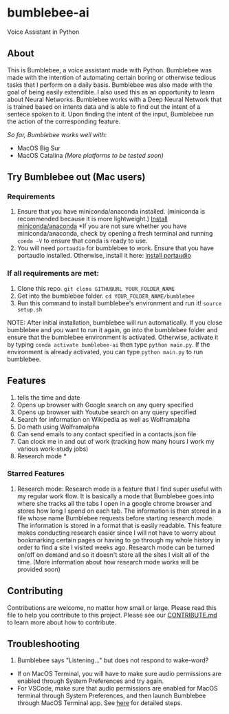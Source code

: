 # bumblebee-ai
Voice Assistant in Python

## About
This is Bumblebee, a voice assistant made with Python. Bumblebee was made with the intention of automating certain boring or otherwise tedious tasks that I perform on a daily basis. Bumblebee was also made with the goal of being easily extendible. I also used this as an opportunity to learn about Neural Networks. Bumblebee works with a Deep Neural Network that is trained based on intents data and is able to find out the intent of a sentece spoken to it. Upon finding the intent of the input, Bumblebee run the action of the corresponding feature.

*So far, Bumblebee works well with:*
   - MacOS Big Sur
   - MacOS Catalina
   *(More platforms to be tested soon)*

## Try Bumblebee out (Mac users)
### Requirements
1) Ensure that you have miniconda/anaconda installed. (miniconda is recommended because it is more lightweight.) [Install miniconda/anaconda](https://docs.conda.io/projects/continuumio-conda/en/latest/user-guide/install/macos.html)
 *If you are not sure whether you have miniconda/anaconda, check by opening a fresh terminal and running ```conda -V``` to ensure that conda is ready to use.
2) You will need ```portaudio``` for bumblebee to work. Ensure that you have portaudio installed. Otherwise, install it here: [install portaudio](https://formulae.brew.sh/formula/portaudio)

### If all requirements are met:
1) Clone this repo. ```git clone GITHUBURL YOUR_FOLDER_NAME```
2) Get into the bumblebee folder. ```cd YOUR_FOLDER_NAME/bumblebee```
3) Run this command to install bumblebee's environment and run it!
   ```source setup.sh```

NOTE: After initial installation, bumblebee will run automatically. If you close bumblebee and you want to run it again, go into the bumblebee folder and ensure that the bumblebee environment is activated. Otherwise, activate it by typing ```conda activate bumblebee-ai``` then type ```python main.py```. If the environment is already activated, you can type ```python main.py``` to run bumblebee.

## Features
1) tells the time and date
2) Opens up browser with Google search on any query specified
3) Opens up browser with Youtube search on any query specified
4) Search for information on Wikipedia as well as Wolframalpha
5) Do math using Wolframalpha
6) Can send emails to any contact specified in a contacts.json file
7) Can clock me in and out of work (tracking how many hours I work my various work-study jobs)
8) Research mode *

### Starred Features
1) Research mode: Research mode is a feature that I find super useful with my regular work flow. It is basically a mode that Bumblebee goes into where she tracks all the tabs I open in a google chrome 
browser and stores how long I spend on each tab. The information is then stored in a file whose name Bumblebee requests before starting research mode. The information is stored in a format that is easily
readable. This feature makes conducting research easier since I will not have to worry about bookmarking certain pages or having to go through my whole history in order to find a site I visited weeks ago.
Research mode can be turned on/off on demand and so it doesn't store all the sites I visit all of the time.
(More information about how research mode works will be provided soon)

## Contributing
Contributions are welcome, no matter how small or large. Please read this file to help you contribute to this project. Please see our [CONTRIBUTE.md](/Omarzintan/bumblebee-ai/blob/main/CONTRIBUTING.md) to learn more about how to contribute.

## Troubleshooting
1. Bumblebee says "Listening..." but does not respond to wake-word? 
  - If on MacOS Terminal, you will have to make sure audio permissions are enabled through System Preferences and try again.
  - For VSCode, make sure that audio permissions are enabled for MacOS terminal through System Preferences, and then launch Bumblebee through MacOS Terminal app. See [here](https://github.com/microsoft/vscode/issues/95062#issuecomment-625553211) for detailed steps.
